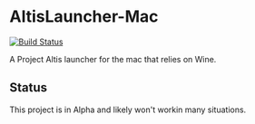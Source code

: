 # AltisLauncher-Mac
[![Build Status](https://travis-ci.org/judge2020/AltisLauncher-Mac.svg?branch=master)](https://travis-ci.org/judge2020/AltisLauncher-Mac)

A Project Altis launcher for the mac that relies on Wine.

## Status

This project is in Alpha and likely won't workin many situations.
